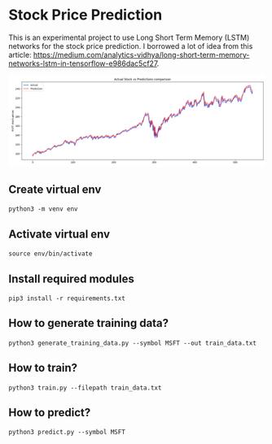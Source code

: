 # Stock Price Prediction
This is an experimental project to use Long Short Term Memory (LSTM) networks for the stock price prediction. I borrowed a lot of idea from this article: https://medium.com/analytics-vidhya/long-short-term-memory-networks-lstm-in-tensorflow-e986dac5cf27.

![Prediction image](prediction.png)

## Create virtual env
```
python3 -m venv env
```

## Activate virtual env
```
source env/bin/activate
```

## Install required modules
```
pip3 install -r requirements.txt
```

## How to generate training data?
```
python3 generate_training_data.py --symbol MSFT --out train_data.txt 
```

## How to train?
```
python3 train.py --filepath train_data.txt
```

## How to predict?
```
python3 predict.py --symbol MSFT
```
